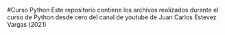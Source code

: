 #Curso Python
Este repositorio contiene los archivos realizados durante el curso de Python desde cero del canal de youtube de Juan Carlos Estevez Vargas (2021)
